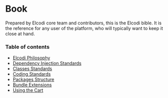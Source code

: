 Book
====

Prepared by Elcodi core team and contributors, this is the Elcodi bible. It is the reference for 
any user of the platform, who will typically want to keep it close at hand.

### Table of contents

* [Elcodi Philosophy](philosophy/elcodi.md)
* [Dependency Injection Standards](standards/dependency-injection.md)
* [Classes Standards](standards/classes.md)
* [Coding Standards](standards/code.md)
* [Packages Structure](standards/packages-structure.md)
* [Bundle Extensions](bundles/extensions.md)
* [Using the Cart](workflows/cart.md)